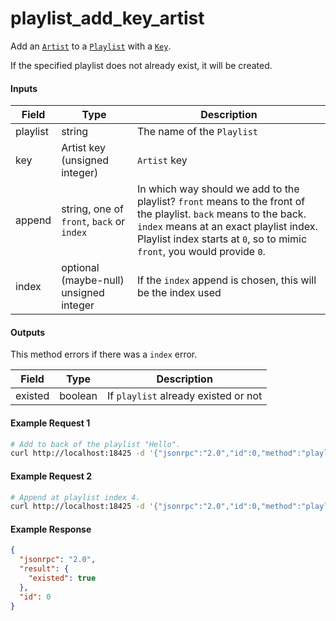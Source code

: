 # playlist_add_key_artist
Add an [`Artist`](../../common-objects/artist.md) to a [`Playlist`](playlist.md) with a [`Key`](../../common-objects/key.md).

If the specified playlist does not already exist, it will be created.

#### Inputs
| Field    | Type                                        | Description |
|----------|---------------------------------------------|-------------|
| playlist | string                                      | The name of the `Playlist`
| key      | Artist key (unsigned integer)               | `Artist` key
| append   | string, one of `front`, `back` or `index`   | In which way should we add to the playlist? `front` means to the front of the playlist. `back` means to the back. `index` means at an exact playlist index. Playlist index starts at `0`, so to mimic `front`, you would provide `0`.
| index    | optional (maybe-null) unsigned integer      | If the `index` append is chosen, this will be the index used


#### Outputs
This method errors if there was a `index` error.

| Field   | Type    | Description |
|---------|---------|-------------|
| existed | boolean | If `playlist` already existed or not

#### Example Request 1
```bash
# Add to back of the playlist "Hello".
curl http://localhost:18425 -d '{"jsonrpc":"2.0","id":0,"method":"playlist_add_key_artist","params":{"playlist":"Hello","key":0,"append":"back"}}'
```

#### Example Request 2
```bash
# Append at playlist index 4.
curl http://localhost:18425 -d '{"jsonrpc":"2.0","id":0,"method":"playlist_add_key_artist","params":{"playlist":"Hello","key":0,"append":"index","index":4}}'
```

#### Example Response
```json
{
  "jsonrpc": "2.0",
  "result": {
    "existed": true
  },
  "id": 0
}
```
